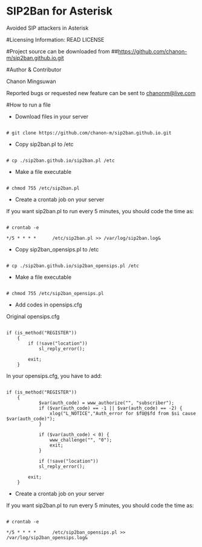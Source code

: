 # SIP2Ban for Asterisk
Avoided SIP attackers in Asterisk

#Licensing Information: READ LICENSE

#Project source can be downloaded from
##https://github.com/chanon-m/sip2ban.github.io.git

#Author & Contributor

Chanon Mingsuwan

Reported bugs or requested new feature can be sent to chanonm@live.com

#How to run a file
* Download files in your server

```

# git clone https://github.com/chanon-m/sip2ban.github.io.git

```

* Copy sip2ban.pl to /etc

```

# cp ./sip2ban.github.io/sip2ban.pl /etc

```

* Make a file executable

```

# chmod 755 /etc/sip2ban.pl

```

* Create a crontab job on your server

If you want sip2ban.pl to run every 5 minutes, you should code the time as:

```

# crontab -e 

*/5 * * * *      /etc/sip2ban.pl >> /var/log/sip2ban.log&

```

* Copy sip2ban_opensips.pl to /etc

```

# cp ./sip2ban.github.io/sip2ban_opensips.pl /etc

```

* Make a file executable

```

# chmod 755 /etc/sip2ban_opensips.pl

```

* Add codes in opensips.cfg

Original opensips.cfg
```

if (is_method("REGISTER"))
	{
		if (!save("location"))
			sl_reply_error();

		exit;
	}

```

In your opensips.cfg, you have to add:
```

if (is_method("REGISTER"))
	{
      		$var(auth_code) = www_authorize("", "subscriber");
      		if ($var(auth_code) == -1 || $var(auth_code) == -2) {
          		xlog("L_NOTICE","Auth_error for $fU@$fd from $si cause $var(auth_code)");
      		}
      
      		if ($var(auth_code) < 0) {
          		www_challenge("", "0");
          		exit;
      		}
      
      		if (!save("location"))
	  		sl_reply_error();

		exit;
  	}

```

* Create a crontab job on your server

If you want sip2ban.pl to run every 5 minutes, you should code the time as:

```

# crontab -e 

*/5 * * * *      /etc/sip2ban_opensips.pl >> /var/log/sip2ban_opensips.log&

```
